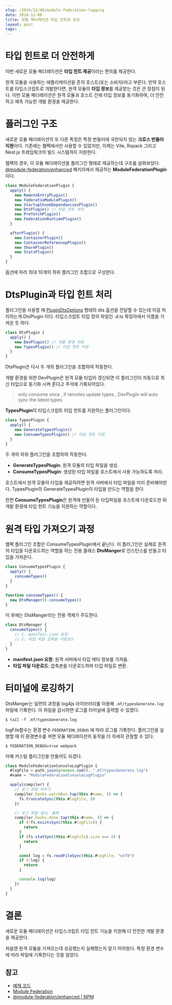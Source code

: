 ```yaml
---
slug: /2024/12/08/module-federation-logging
date: 2024-12-08
title: 모듈 페더레이션 타입 힌트와 로깅
layout: post
tags:
---
```


# 타입 힌트로 더 안전하게

이번 새로운 모듈 페더레이션은 **타입 힌트 제공**이라는 편의를 제공한다.

원격 모듈을 사용하는 애플리케이션을 흔히 호스트(또는 소비자)라고 부른다. 만약 호스트를 타입스크립트로 개발한다면, 원격 모듈의 **타입 정보**를 제공받는 것은 큰 장점이 된다. 이번 모듈 페더레이션은 원격 모듈과 호스트 간에 타입 정보를 동기화하여, 더 안전하고 예측 가능한 개발 환경을 제공한다.

# 플러그인 구조

새로운 모듈 페더레이션의 또 다른 특징은 특정 번들러에 국한되지 않는 **크로스 번들러 지원**이다. 기존에는 웹팩에서만 사용할 수 있었지만, 이제는 Vite, Rspack 그리고 Nest.js 프레임워크의 빌드 시스템까지 지원한다.

웹팩의 경우, 이 모듈 페더레이션을 플러그인 형태로 제공하는데 구조를 살펴보았다. [@module-federation/enhanced](https://www.npmjs.com/package/@module-federation/enhanced) 패키지에서 재공하는 **ModuleFederationPlugin**이다.

```js
class ModuleFederationPlugin {
  apply() {
    new RemoteEntryPLugin()
    new FederatioModulePlugin()
    new StartupChunkDependanciesPlugin()
    new DtsPlugin() // 타입 힌트 처리
    new PrefetchPlugin()
    new FederationRuntimePlugin()
  }

  afterPlugin() {
    new ContainerPlugin()
    new ContainerReferencepPlugin()
    new SharePlugin()
    new StatsPlugin()
  }
}
```

옵션에 따라 최대 10개의 하위 플러그인 조합으로 구성한다.

# DtsPlugin과 타입 힌트 처리

플러그인을 사용할 때 [PluginDtsOptions](https://module-federation.io/configure/dts.html) 형태의 dts 옵션을 전달할 수 있는데 이걸 처리하는게 DtsPlugin 이다. 타입스크립트 타입 정의 파일인 .d.ts 확장자에서 이름을 가져온 듯 하다.

```js
class DtsPlugin {
  apply() {
    new DevPlugin() // 개발 환경 지원
    new TypesPlugin() // 타입 힌트 지원
  }
}
```

DtsPlugin은 다시 두 개의 플러그인을 조합하여 작동한다.

개발 환경을 위한 DevPlugin은 원격 모듈 타입이 갱신되면 이 플러그인이 자동으로 최신 타입으로 동기화 시켜 준다고 주석에 기록되어있다.

> only consume once , if remotes update types , DevPlugin will auto sync the latest types

**TypesPlugin**이 타입스크립트 타입 힌트를 지원하는 플러그인이다.

```js
class TypesPlugin {
  apply() {
    new GenerateTypesPlugin()
    new ConsumeTypesPlugin() // 타입 힌트 지원
  }
}
```

두 개의 하위 플러그인을 조합하여 작동한다.

- **GenerateTypesPlugin**: 원격 모듈의 타입 파일을 생성.
- **ConsumeTypesPlugin**: 생성된 타입 파일을 호스트에서 사용 가능하도록 처리.

호스트에서 원격 모듈의 타입을 제공하려면 원격 서버에서 타입 파일을 미리 준비해야한다.
TypesPlugin의 GenerateTypesPlugin이 타입을 만드는 역할을 한다.

한편 **ConsumeTypesPlugin**은 원격에 만들어 둔 타입파일을 호스트에 다운로드한 뒤 개발 환경에 타입 힌트 기능을 지원하는 역할이다.

# 원격 타입 가져오기 과정

웹팩 플러그인 조합은 ConsumeTypesPlugin에서 끝난다. 이 플러그인은 실제로 원격의 타입을 다운로드하는 역할을 하는 전용 클래스 **DtsManger**로 인스턴스를 만들고 타입을 가져온다.

```ts
class ConsumeTypesPlugin {
  apply() {
    consumeTypes()
  }
}

function consumeTypes() {
  new DtsManager().consumeTypes()
}
```

이 후에는 DtsManger라는 전용 객체가 주도한다.

```ts
class DtsManager {
  consumeTypes() {
    // 1. manifest.json 요청
    // 2. 타입 파일 압축본 다운로드
  }
}
```

- **manifest.json 요청**: 원격 서버에서 타입 메타 정보를 가져옴.
- **타입 파일 다운로드**: 압축본을 다운로드하여 타입 파일로 변환.

# 터미널에 로깅하기

DtsManger는 일련의 과정을 log4js 라이브러리를 이용해 `.mf/typesGenerate.log` 파일에 기록한다. 이 파일을 감시하면 로그를 터미널에 출력할 수 있겠다.

```shell
$ tail -f .mf/typesGenerate.log
```

logFile함수는 환경 변수 `FEDERATION_DEBUG` 에 따라 로그를 기록한다. 플러그인을 실행할 때 이 환경변수를 켜면 모듈 페더레이션의 동작을 더 자세히 관찰할 수 있다.

```shell
$ FEDERATION_DEBUG=true webpack
```

아예 커스텀 플러그인을 만들어도 되겠다.

```js
class ModuleFederationConsoleLogPlugin {
  #logFile = path.join(process.cwd(), ".mf/typesGenerate.log")
  #name = "ModuleFederationConsoleLogPlugin"

  apply(compiler) {
    // 로그 파일 비우기
    compiler.hooks.watchRun.tap(this.#name, () => {
      fs.truncateSync(this.#logFile, 0)
    })

    // 로그 파일 검사, 출력
    compiler.hooks.done.tap(this.#name, () => {
      if (!fs.existsSync(this.#logFile)) {
        return
      }
      if (fs.statSync(this.#logFile).size === 0) {
        return
      }

      const log = fs.readFileSync(this.#logFile, "utf8")
      if (!log) {
        return
      }

      console.log(log)
    })
  }
}
```

# 결론

새로운 모듈 페더레이션은 타입스크립트 타입 힌트 기능을 지원해 더 안전한 개발 환경을 제공한다.

처음엔 원격 모듈을 가져오는데 성공했는지 실패했는지 알기 어려웠다. 특정 환경 변수에 따라 파일에 기록한다는 것을 알았다.

## 참고

- [예제 코드](https://github.com/jeonghwan-kim/jeonghwan-kim.github.io-examples/tree/main/2024-12-08-module-federation-logging)
- [Module Federation](https://module-federation.io)
- [@module-federation/enhanced | NPM](https://www.npmjs.com/package/@module-federation/enhanced)
